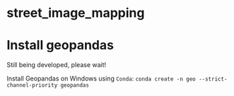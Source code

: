 # street_image_mapping

# Install geopandas


Still being developed, please wait!


Install Geopandas on Windows using `Conda`:
`conda create -n geo --strict-channel-priority geopandas`